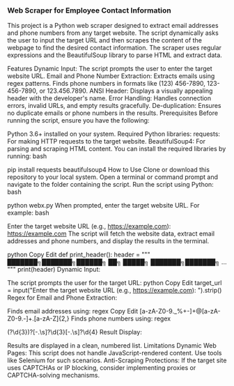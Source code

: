 ### Web Scraper for Employee Contact Information

This project is a Python web scraper designed to extract email addresses and phone numbers from any target website. The script dynamically asks the user to input the target URL and then scrapes the content of the webpage to find the desired contact information. The scraper uses regular expressions and the BeautifulSoup library to parse HTML and extract data.

Features
Dynamic Input: The script prompts the user to enter the target website URL.
Email and Phone Number Extraction:
Extracts emails using regex patterns.
Finds phone numbers in formats like (123) 456-7890, 123-456-7890, or 123.456.7890.
ANSI Header: Displays a visually appealing header with the developer's name.
Error Handling: Handles connection errors, invalid URLs, and empty results gracefully.
De-duplication: Ensures no duplicate emails or phone numbers in the results.
Prerequisites
Before running the script, ensure you have the following:

Python 3.6+ installed on your system.
Required Python libraries:
requests: For making HTTP requests to the target website.
BeautifulSoup4: For parsing and scraping HTML content.
You can install the required libraries by running:
bash

pip install requests beautifulsoup4
How to Use
Clone or download this repository to your local system.
Open a terminal or command prompt and navigate to the folder containing the script.
Run the script using Python:
bash

python webx.py
When prompted, enter the target website URL. For example:
bash

Enter the target website URL (e.g., https://example.com): https://example.com
The script will fetch the website data, extract email addresses and phone numbers, and display the results in the terminal.




python
Copy
Edit
def print_header():
    header = """
    ███████╗███████╗██████╗ ██╗      █████╗ ███████╗███████╗
    ...
    """
    print(header)
Dynamic Input:

The script prompts the user for the target URL:
python
Copy
Edit
target_url = input("Enter the target website URL (e.g., https://example.com): ").strip()
Regex for Email and Phone Extraction:

Finds email addresses using:
regex
Copy
Edit
[a-zA-Z0-9._%+-]+@[a-zA-Z0-9.-]+\.[a-zA-Z]{2,}
Finds phone numbers using:
regex

\(?\d{3}\)?[-.\s]?\d{3}[-.\s]?\d{4}
Result Display:

Results are displayed in a clean, numbered list.
Limitations
Dynamic Web Pages: This script does not handle JavaScript-rendered content. Use tools like Selenium for such scenarios.
Anti-Scraping Protections: If the target site uses CAPTCHAs or IP blocking, consider implementing proxies or CAPTCHA-solving mechanisms.
